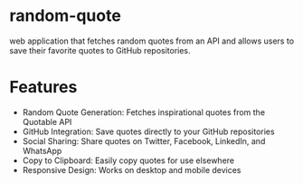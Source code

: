 # random-quote

 web application that fetches random quotes from an API and allows users to save their favorite quotes to GitHub repositories.

# Features
- Random Quote Generation: Fetches inspirational quotes from the Quotable API
- GitHub Integration: Save quotes directly to your GitHub repositories
- Social Sharing: Share quotes on Twitter, Facebook, LinkedIn, and WhatsApp
- Copy to Clipboard: Easily copy quotes for use elsewhere
- Responsive Design: Works on desktop and mobile devices
